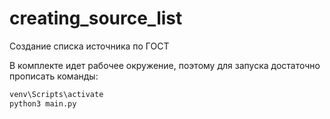 # creating_source_list
Создание списка источника по ГОСТ

В комплекте идет рабочее окружение, поэтому для запуска достаточно прописать команды:
```python
venv\Scripts\activate
python3 main.py
```
